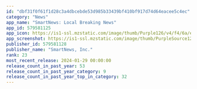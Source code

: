 ```yaml
---
id: "dbf31f0f61f1d28c3a4dbcebde53d985b33439bf410bf917d74d64eacee5c4ec"
category: "News"
app_name: "SmartNews: Local Breaking News"
app_id: 579581125
app_icon: https://is1-ssl.mzstatic.com/image/thumb/Purple126/v4/f4/6a/e6/f46ae6ae-6905-f5bf-cb71-23dad39c3fc7/AppIcon-0-0-1x_U007emarketing-0-7-0-0-85-220.png/1024x1024bb.png
app_screenshot: https://is1-ssl.mzstatic.com/image/thumb/PurpleSource126/v4/63/04/1e/63041e60-833a-79ba-d9cc-72ac1a438c7f/29f1da65-d73e-4344-84de-ea96ff4a1c7e_SC_01.1.png/1284x2778bb.png
publisher_id: 579581128
publisher_name: "SmartNews, Inc."
rank: 23
most_recent_release: 2024-01-29 00:00:00
release_count_in_past_year: 53
release_count_in_past_year_category: 9
release_count_in_past_year_top_in_category: 32
---
```

